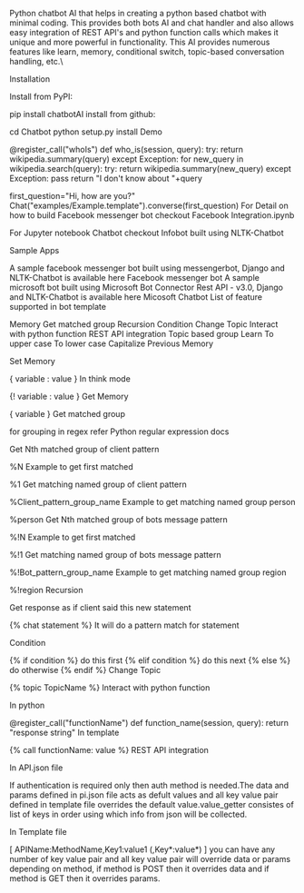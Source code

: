 Python chatbot AI that helps in creating a python based chatbot with minimal coding. This provides both bots AI and chat handler and also allows easy integration of REST API's and python function calls which makes it unique and more powerful in functionality. This AI provides numerous features like learn, memory, conditional switch, topic-based conversation handling, etc.\



Installation

Install from PyPI:

pip install chatbotAI
install from github:


cd Chatbot
python setup.py install
Demo


@register_call("whoIs")
def who_is(session, query):
    try:
        return wikipedia.summary(query)
    except Exception:
        for new_query in wikipedia.search(query):
            try:
                return wikipedia.summary(new_query)
            except Exception:
                pass
    return "I don't know about "+query

first_question="Hi, how are you?"
Chat("examples/Example.template").converse(first_question)
For Detail on how to build Facebook messenger bot checkout Facebook Integration.ipynb

For Jupyter notebook Chatbot checkout Infobot built using NLTK-Chatbot

Sample Apps

A sample facebook messenger bot built using messengerbot, Django and NLTK-Chatbot is available here Facebook messenger bot
A sample microsoft bot built using Microsoft Bot Connector Rest API - v3.0, Django and NLTK-Chatbot is available here Micosoft Chatbot
List of feature supported in bot template

Memory
Get matched group
Recursion
Condition
Change Topic
Interact with python function
REST API integration
Topic based group
Learn
To upper case
To lower case
Capitalize
Previous
Memory

Set Memory

{ variable : value }
In think mode

{! variable : value }
Get Memory

{ variable }
Get matched group

for grouping in regex refer Python regular expression docs

Get Nth matched group of client pattern

%N
Example to get first matched

%1
Get matching named group of client pattern

%Client_pattern_group_name
Example to get matching named group person

%person
Get Nth matched group of bots message pattern

%!N
Example to get first matched

%!1
Get matching named group of bots message pattern

%!Bot_pattern_group_name
Example to get matching named group region

%!region
Recursion

Get response as if client said this new statement

{% chat statement %}
It will do a pattern match for statement

Condition

{% if condition %} do this first {% elif condition %} do this next {% else %} do otherwise {% endif %}
Change Topic

{% topic TopicName %}
Interact with python function

In python

@register_call("functionName")
def function_name(session, query):
    return "response string"
In template

{% call functionName: value %}
REST API integration

In API.json file


If authentication is required only then auth method is needed.The data and params defined in pi.json file acts as defult values and all key value pair defined in template file overrides the default value.value_getter consistes of list of keys in order using which info from json will be collected.

In Template file

[ APIName:MethodName,Key1:value1 (,Key*:value*) ]
you can have any number of key value pair and all key value pair will override data or params depending on method, if method is POST then it overrides data and if method is GET then it overrides params.


